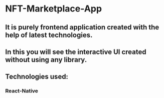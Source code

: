 # NFT-Marketplace-App

## It is purely frontend application created with the help of latest technologies.
## In this you will see the interactive UI created without using any library.
## Technologies used:
### React-Native

